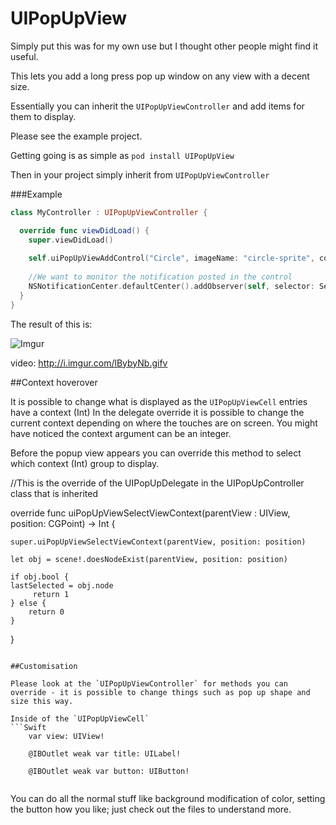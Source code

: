 # UIPopUpView

Simply put this was for my own use but I thought other people might find it useful.

This lets you add a long press pop up window on any view with a decent size.

Essentially you can inherit the `UIPopUpViewController` and add items for them to display.

Please see the example project.

Getting going is as simple as `pod install UIPopUpView`

Then in your project simply inherit from `UIPopUpViewController`

###Example

```Swift
class MyController : UIPopUpViewController {

  override func viewDidLoad() {
    super.viewDidLoad()
    
    self.uiPopUpViewAddControl("Circle", imageName: "circle-sprite", context:0, eventName: "uiPopUpAPressed")
        
    //We want to monitor the notification posted in the control
    NSNotificationCenter.defaultCenter().addObserver(self, selector: Selector("uiPopUpAPressed"), name: "uiPopUpAPressed", object: nil)
  }
}

```

The result of this is:

![Imgur](http://i.imgur.com/MVixtWy.png?1)

video: http://i.imgur.com/lBybyNb.gifv



##Context hoverover

It is possible to change what is displayed as the `UIPopUpViewCell` entries have a context (Int)
In the delegate override it is possible to change the current context depending on where the touches are on screen. You might have noticed the context argument can be an integer.

Before the popup view appears you can override this method to select which context (Int) group to display.

//This is the override of the UIPopUpDelegate in the UIPopUpController class that is inherited

override func uiPopUpViewSelectViewContext(parentView : UIView, position: CGPoint) -> Int {
      
    super.uiPopUpViewSelectViewContext(parentView, position: position)
    
    let obj = scene!.doesNodeExist(parentView, position: position)
          
    if obj.bool {
    lastSelected = obj.node
         return 1
    } else {
        return 0
    }
}
```

##Customisation

Please look at the `UIPopUpViewController` for methods you can override - it is possible to change things such as pop up shape and size this way.

Inside of the `UIPopUpViewCell`
```Swift
    var view: UIView!
    
    @IBOutlet weak var title: UILabel!
    
    @IBOutlet weak var button: UIButton!
    
```
You can do all the normal stuff like background modification of color, setting the button how you like; just check out the files to understand more.
